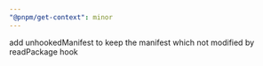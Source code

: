 ```yaml
---
"@pnpm/get-context": minor
---
```


add unhookedManifest to keep the manifest which not modified by readPackage hook
